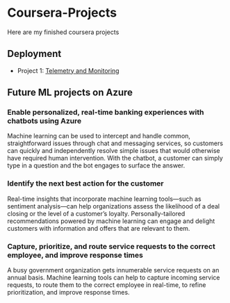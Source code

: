 # Coursera-Projects
Here are my finished coursera projects
## Deployment
* Project 1: [Telemetry and Monitoring](https://github.com/vanusquarm/project/starter_files)
## Future ML projects on Azure
### Enable personalized, real-time banking experiences with chatbots using Azure
Machine learning can be used to intercept and handle common, straightforward issues through chat and messaging services, so customers can quickly and independently resolve simple issues that would otherwise have required human intervention. With the chatbot, a customer can simply type in a question and the bot engages to surface the answer.
### Identify the next best action for the customer
Real-time insights that incorporate machine learning tools—such as sentiment analysis—can help organizations assess the likelihood of a deal closing or the level of a customer’s loyalty. Personally-tailored recommendations powered by machine learning can engage and delight customers with information and offers that are relevant to them.
### Capture, prioritize, and route service requests to the correct employee, and improve response times
A busy government organization gets innumerable service requests on an annual basis. Machine learning tools can help to capture incoming service requests, to route them to the correct employee in real-time, to refine prioritization, and improve response times.
